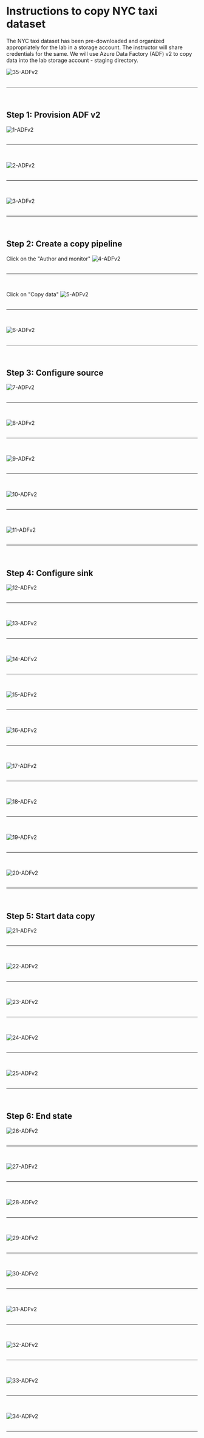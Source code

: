 
# Instructions to copy NYC taxi dataset

The NYC taxi dataset has been pre-downloaded and organized appropriately for the lab in a storage account.  The instructor will share credentials for the same.  We will use Azure Data Factory (ADF) v2 to copy data into the lab storage account - staging directory.

![35-ADFv2](../../images/0-data-copy/35.png)
<br><br>
<hr>
<br>

## Step 1: Provision ADF v2
![1-ADFv2](../../images/0-data-copy/1.png)
<br><br>
<hr>
<br>

![2-ADFv2](../../images/0-data-copy/2.png)
<br><br>
<hr>
<br>

![3-ADFv2](../../images/0-data-copy/3.png)
<br><br>
<hr>
<br>

## Step 2: Create a copy pipeline

Click on the "Author and monitor"
![4-ADFv2](../../images/0-data-copy/4.png)
<br><br>
<hr>
<br>

Click on "Copy data"
![5-ADFv2](../../images/0-data-copy/5.png)
<br><br>
<hr>
<br>

![6-ADFv2](../../images/0-data-copy/6.png)
<br><br>
<hr>
<br>

## Step 3: Configure source

![7-ADFv2](../../images/0-data-copy/7.png)
<br><br>
<hr>
<br>

![8-ADFv2](../../images/0-data-copy/8.png)
<br><br>
<hr>
<br>


![9-ADFv2](../../images/0-data-copy/9.png)
<br><br>
<hr>
<br>

![10-ADFv2](../../images/0-data-copy/10.png)
<br><br>
<hr>
<br>


![11-ADFv2](../../images/0-data-copy/11.png)
<br><br>
<hr>
<br>

## Step 4: Configure sink

![12-ADFv2](../../images/0-data-copy/12.png)
<br><br>
<hr>
<br>

![13-ADFv2](../../images/0-data-copy/13.png)
<br><br>
<hr>
<br>

![14-ADFv2](../../images/0-data-copy/14.png)
<br><br>
<hr>
<br>

![15-ADFv2](../../images/0-data-copy/15.png)
<br><br>
<hr>
<br>

![16-ADFv2](../../images/0-data-copy/16.png)
<br><br>
<hr>
<br>

![17-ADFv2](../../images/0-data-copy/17.png)
<br><br>
<hr>
<br>

![18-ADFv2](../../images/0-data-copy/18.png)
<br><br>
<hr>
<br>

![19-ADFv2](../../images/0-data-copy/19.png)
<br><br>
<hr>
<br>

![20-ADFv2](../../images/0-data-copy/20.png)
<br><br>
<hr>
<br>

## Step 5: Start data copy

![21-ADFv2](../../images/0-data-copy/21.png)
<br><br>
<hr>
<br>

![22-ADFv2](../../images/0-data-copy/22.png)
<br><br>
<hr>
<br>

![23-ADFv2](../../images/0-data-copy/23.png)
<br><br>
<hr>
<br>

![24-ADFv2](../../images/0-data-copy/24.png)
<br><br>
<hr>
<br>

![25-ADFv2](../../images/0-data-copy/25.png)
<br><br>
<hr>
<br>

## Step 6: End state

![26-ADFv2](../../images/0-data-copy/26.png)
<br><br>
<hr>
<br>

![27-ADFv2](../../images/0-data-copy/27.png)
<br><br>
<hr>
<br>

![28-ADFv2](../../images/0-data-copy/28.png)
<br><br>
<hr>
<br>

![29-ADFv2](../../images/0-data-copy/29.png)
<br><br>
<hr>
<br>

![30-ADFv2](../../images/0-data-copy/30.png)
<br><br>
<hr>
<br>

![31-ADFv2](../../images/0-data-copy/31.png)
<br><br>
<hr>
<br>

![32-ADFv2](../../images/0-data-copy/32.png)
<br><br>
<hr>
<br>

![33-ADFv2](../../images/0-data-copy/33.png)
<br><br>
<hr>
<br>

![34-ADFv2](../../images/0-data-copy/34.png)
<br><br>
<hr>
<br>
